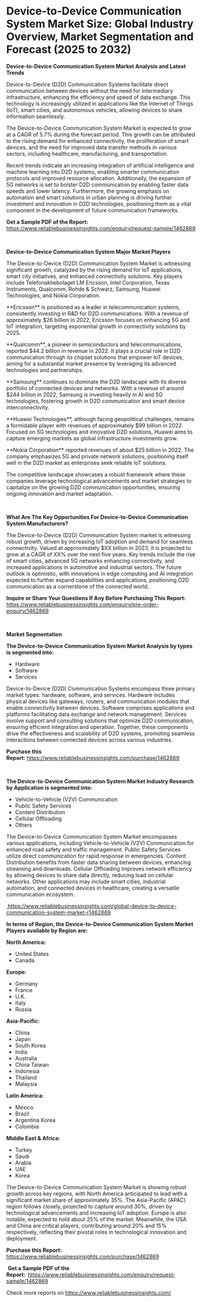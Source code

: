 <p><h1>Device-to-Device Communication System Market Size: Global Industry Overview, Market Segmentation and Forecast (2025 to 2032)</h1></p><p><strong>Device-to-Device Communication System Market Analysis and Latest Trends</strong></p>
<p><p>Device-to-Device (D2D) Communication Systems facilitate direct communication between devices without the need for intermediary infrastructure, enhancing the efficiency and speed of data exchange. This technology is increasingly utilized in applications like the Internet of Things (IoT), smart cities, and autonomous vehicles, allowing devices to share information seamlessly.</p><p>The Device-to-Device Communication System Market is expected to grow at a CAGR of 5.7% during the forecast period. This growth can be attributed to the rising demand for enhanced connectivity, the proliferation of smart devices, and the need for improved data transfer methods in various sectors, including healthcare, manufacturing, and transportation. </p><p>Recent trends indicate an increasing integration of artificial intelligence and machine learning into D2D systems, enabling smarter communication protocols and improved resource allocation. Additionally, the expansion of 5G networks is set to bolster D2D communication by enabling faster data speeds and lower latency. Furthermore, the growing emphasis on automation and smart solutions in urban planning is driving further investment and innovation in D2D technologies, positioning them as a vital component in the development of future communication frameworks.</p></p>
<p><strong>Get a Sample PDF of the Report:&nbsp;</strong> <a href="https://www.reliablebusinessinsights.com/enquiry/request-sample/1462869?utm_campaign=2624&utm_medium=2&utm_source=Github&utm_content=ia&utm_term=27022025&utm_id=device-to-device-communication-system">https://www.reliablebusinessinsights.com/enquiry/request-sample/1462869</a></p>
<p>&nbsp;</p>
<p><strong>Device-to-Device Communication System Major Market Players</strong></p>
<p><p>The Device-to-Device (D2D) Communication System Market is witnessing significant growth, catalyzed by the rising demand for IoT applications, smart city initiatives, and enhanced connectivity solutions. Key players include Telefonaktiebolaget LM Ericsson, Intel Corporation, Texas Instruments, Qualcomm, Rohde & Schwarz, Samsung, Huawei Technologies, and Nokia Corporation.</p><p>**Ericsson** is positioned as a leader in telecommunication systems, consistently investing in R&D for D2D communications. With a revenue of approximately $26 billion in 2022, Ericsson focuses on enhancing 5G and IoT integration, targeting exponential growth in connectivity solutions by 2025.</p><p>**Qualcomm**, a pioneer in semiconductors and telecommunications, reported $44.2 billion in revenue in 2022. It plays a crucial role in D2D communication through its chipset solutions that empower IoT devices, aiming for a substantial market presence by leveraging its advanced technologies and partnerships.</p><p>**Samsung** continues to dominate the D2D landscape with its diverse portfolio of connected devices and networks. With a revenue of around $244 billion in 2022, Samsung is investing heavily in AI and 5G technologies, fostering growth in D2D communication and smart device interconnectivity.</p><p>**Huawei Technologies**, although facing geopolitical challenges, remains a formidable player with revenues of approximately $99 billion in 2022. Focused on 5G technologies and innovative D2D solutions, Huawei aims to capture emerging markets as global infrastructure investments grow.</p><p>**Nokia Corporation** reported revenues of about $25 billion in 2022. The company emphasizes 5G and private network solutions, positioning itself well in the D2D market as enterprises seek reliable IoT solutions.</p><p>The competitive landscape showcases a robust framework where these companies leverage technological advancements and market strategies to capitalize on the growing D2D communication opportunities, ensuring ongoing innovation and market adaptation.</p></p>
<p>&nbsp;</p>
<p><strong>What Are The Key Opportunities For Device-to-Device Communication System Manufacturers?</strong></p>
<p><p>The Device-to-Device (D2D) Communication System market is witnessing robust growth, driven by increasing IoT adoption and demand for seamless connectivity. Valued at approximately $XX billion in 2023, it is projected to grow at a CAGR of XX% over the next five years. Key trends include the rise of smart cities, advanced 5G networks enhancing connectivity, and increased applications in automotive and industrial sectors. The future outlook is optimistic, with innovations in edge computing and AI integration expected to further expand capabilities and applications, positioning D2D communication as a cornerstone of the connected world.</p></p>
<p><strong>Inquire or Share Your Questions If Any Before Purchasing This Report:</strong> <a href="https://www.reliablebusinessinsights.com/enquiry/pre-order-enquiry/1462869?utm_campaign=2624&utm_medium=2&utm_source=Github&utm_content=ia&utm_term=27022025&utm_id=device-to-device-communication-system">https://www.reliablebusinessinsights.com/enquiry/pre-order-enquiry/1462869</a></p>
<p>&nbsp;</p>
<p><strong>Market Segmentation</strong></p>
<p><strong>The Device-to-Device Communication System Market Analysis by types is segmented into:</strong></p>
<p><ul><li>Hardware</li><li>Software</li><li>Services</li></ul></p>
<p><p>Device-to-Device (D2D) Communication Systems encompass three primary market types: hardware, software, and services. Hardware includes physical devices like gateways, routers, and communication modules that enable connectivity between devices. Software comprises applications and platforms facilitating data exchange and network management. Services involve support and consulting solutions that optimize D2D communication, ensuring efficient integration and operation. Together, these components drive the effectiveness and scalability of D2D systems, promoting seamless interactions between connected devices across various industries.</p></p>
<p><strong>Purchase this Report:&nbsp;</strong><a href="https://www.reliablebusinessinsights.com/purchase/1462869?utm_campaign=2624&utm_medium=2&utm_source=Github&utm_content=ia&utm_term=27022025&utm_id=device-to-device-communication-system">https://www.reliablebusinessinsights.com/purchase/1462869</a></p>
<p>&nbsp;</p>
<p><strong>The Device-to-Device Communication System Market Industry Research by Application is segmented into:</strong></p>
<p><ul><li>Vehicle-to-Vehicle (V2V) Communication</li><li>Public Safety Services</li><li>Content Distribution</li><li>Cellular Offloading</li><li>Others</li></ul></p>
<p><p>The Device-to-Device Communication System Market encompasses various applications, including Vehicle-to-Vehicle (V2V) Communication for enhanced road safety and traffic management. Public Safety Services utilize direct communication for rapid response in emergencies. Content Distribution benefits from faster data sharing between devices, enhancing streaming and downloads. Cellular Offloading improves network efficiency by allowing devices to share data directly, reducing load on cellular networks. Other applications may include smart cities, industrial automation, and connected devices in healthcare, creating a versatile communication ecosystem.</p></p>
<p><a href="https://www.reliablebusinessinsights.com/global-device-to-device-communication-system-market-r1462869?utm_campaign=2624&utm_medium=2&utm_source=Github&utm_content=ia&utm_term=27022025&utm_id=device-to-device-communication-system">&nbsp;https://www.reliablebusinessinsights.com/global-device-to-device-communication-system-market-r1462869</a></p>
<p><strong>In terms of Region, the Device-to-Device Communication System Market Players available by Region are:</strong></p>
<p>
    <p> <strong> North America: </strong>
        <ul>
            <li>United States</li>
            <li>Canada</li>
        </ul>
        </p> 
    <p> <strong> Europe: </strong>
        <ul>
            <li>Germany</li>
            <li>France</li>
            <li>U.K.</li>
            <li>Italy</li>
            <li>Russia</li>
        </ul>
        </p> 
    <p> <strong> Asia-Pacific: </strong>
        <ul>
            <li>China</li>
            <li>Japan</li>
            <li>South Korea</li>
            <li>India</li>
            <li>Australia</li>
            <li>China Taiwan</li>
            <li>Indonesia</li>
            <li>Thailand</li>
            <li>Malaysia</li>
        </ul>
        </p> 
    <p> <strong> Latin America: </strong>
        <ul>
            <li>Mexico</li>
            <li>Brazil</li>
            <li>Argentina Korea</li>
            <li>Colombia</li>
        </ul>
        </p> 
    <p> <strong> Middle East & Africa: </strong>
        <ul>
            <li>Turkey</li>
            <li>Saudi</li>
            <li>Arabia</li>
            <li>UAE</li>
            <li>Korea</li>
        </ul>
    </p>
    </p>
<p><p>The Device-to-Device Communication System Market is showing robust growth across key regions, with North America anticipated to lead with a significant market share of approximately 35%. The Asia-Pacific (APAC) region follows closely, projected to capture around 30%, driven by technological advancements and increasing IoT adoption. Europe is also notable, expected to hold about 25% of the market. Meanwhile, the USA and China are critical players, contributing around 20% and 15% respectively, reflecting their pivotal roles in technological innovation and deployment.</p></p>
<p><strong>Purchase this Report: </strong><a href="https://www.reliablebusinessinsights.com/purchase/1462869?utm_campaign=2624&utm_medium=2&utm_source=Github&utm_content=ia&utm_term=27022025&utm_id=device-to-device-communication-system">https://www.reliablebusinessinsights.com/purchase/1462869</a></p>
<p>&nbsp;<strong>Get a Sample PDF of the Report:&nbsp;&nbsp;</strong><a href="https://www.reliablebusinessinsights.com/enquiry/request-sample/1462869?utm_campaign=2624&utm_medium=2&utm_source=Github&utm_content=ia&utm_term=27022025&utm_id=device-to-device-communication-system">https://www.reliablebusinessinsights.com/enquiry/request-sample/1462869</a></p>
<p><strong></strong></p>
<p>Check more reports on <a href="https://www.reliablebusinessinsights.com/?utm_campaign=2624&utm_medium=2&utm_source=Github&utm_content=ia&utm_term=27022025&utm_id=device-to-device-communication-system">https://www.reliablebusinessinsights.com/</a></p>